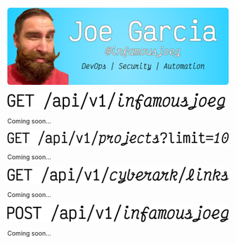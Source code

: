 [![](https://github.com/infamousjoeg/infamousjoeg/blob/master/assets/header.png)](https://joegarcia.dev)

![](https://github.com/infamousjoeg/infamousjoeg/blob/master/assets/about.png)

Coming soon...

![](https://github.com/infamousjoeg/infamousjoeg/blob/master/assets/top10_projects.png)

Coming soon...

![](https://github.com/infamousjoeg/infamousjoeg/blob/master/assets/cyberark_links.png)

Coming soon...

![](https://github.com/infamousjoeg/infamousjoeg/blob/master/assets/contact.png)

Coming soon...